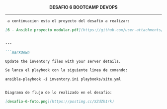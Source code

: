 <p align="center">
  <strong>DESAFIO 6 BOOTCAMP DEVOPS</strong>
</p>

---
```markdown
 a continuacion esta el proyecto del desafio a realizar:

[6 - Ansible proyecto modular.pdf](https://github.com/user-attachments/files/16478190/6.-.Ansible.proyecto.modular.pdf)


---

```markdown

Update the inventory files with your server details.

Se lanza el playbook con la siguiente linea de comando:

ansible-playbook -i inventory.ini playbooks/site.yml


Diagrama de flujo de lo realizado en el desafio:

[desafio-6-foto.png](https://postimg.cc/XZdZh1rk)
